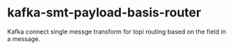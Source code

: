 # kafka-smt-payload-basis-router
Kafka connect single messge transform for topi routing based on the field in a message.
